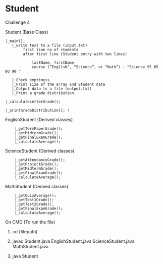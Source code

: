# Student
Challenge 4

Student (Base Class)

    |_main();
       |_write text to a file (input.txt)
            first line no of students
            after first line (Student entry with two lines) 

				lastName, firstName 
				course (“English”, “Science”, or “Math”) - "Science 95 85 80 90 "

       |_Check emptiness
       |_Print size of the array and Student data
       |_Output data to a file (output.txt)
       |_Print a grade distribution 
  
    |_calculateLetterGrade();

    |_printGradeDistribution(); !



EnglishStudent (Derived classes)

		|_getTermPaperGrade();
		|_getMidtermGrade();
		|_getFinalExamGrade();
		|_calculateAverage();

ScienceStudent (Derived classes)

		|_getAttendanceGrade();
		|_getProjectGrade();
		|_getMidtermGrade();
		|_getFinalExamGrade();
		|_calculateAverage();

MathStudent (Derived classes)

		|_getQuizAverage();
		|_getTest1Grade();
		|_getTest2Grade();
		|_getFinalExamGrade();
		|_calculateAverage();



On CMD (To run the file)

1. cd (filepath)

2. javac Student.java EnglishStudent.java ScienceStudent.java MathStudent.java

3. java Student






